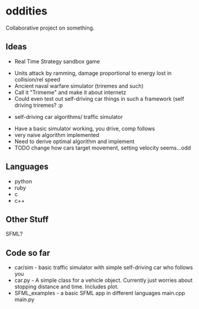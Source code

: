 oddities
========
Collaborative project on something.

Ideas
-----
- Real Time Strategy sandbox game
 + Units attack by ramming, damage proportional to energy lost in collision/rel speed
 + Ancient naval warfare simulator (triremes and such)
 + Call it "Trimeme" and make it about internetz
 + Could even test out self-driving car things in such a framework (self driving triremes? :p
- self-driving car algorithms/ traffic simulator
 + Have a basic simulator working, you drive, comp follows
 + very naive algorithm implemented
 + Need to derive optimal algorithm and implement
 + TODO change how cars target movement, setting velocity seems...odd

Languages
---------
- python
- ruby
- c
- c++

Other Stuff
-----------

SFML?

Code so far
-----------

+ car/sim - basic traffic simulator with simple self-driving car who follows you
+ car.py - A simple class for a vehicle object.  Currently just worries about stopping distance and time.  Includes plot.
+ SFML_examples - a basic SFML app in different languages
	main.cpp
	main.py
